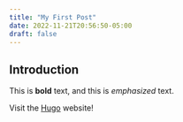 ```yaml
---
title: "My First Post"
date: 2022-11-21T20:56:50-05:00
draft: false 
---
```

## Introduction

This is **bold** text, and this is *emphasized* text.

Visit the [Hugo](https://gohugo.io) website!
